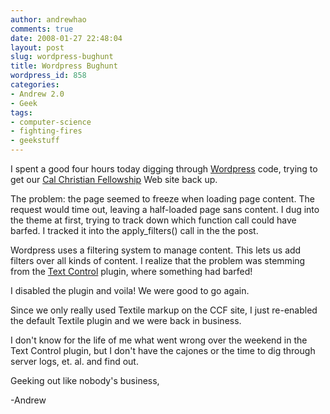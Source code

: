 ```yaml
---
author: andrewhao
comments: true
date: 2008-01-27 22:48:04
layout: post
slug: wordpress-bughunt
title: Wordpress Bughunt
wordpress_id: 858
categories:
- Andrew 2.0
- Geek
tags:
- computer-science
- fighting-fires
- geekstuff
---
```


I spent a good four hours today digging through [Wordpress](http://www.wordpress.org) code, trying to get our [Cal Christian Fellowship](http://www.ocf.berkeley.edu/~ccf) Web site back up.

The problem: the page seemed to freeze when loading page content. The request would time out, leaving a half-loaded page sans content. I dug into the theme at first, trying to track down which function call could have barfed. I tracked it into the apply_filters() call in the the post.

Wordpress uses a filtering system to manage content. This lets us add filters over all kinds of content. I realize that the problem was stemming from the [Text Control](http://dev.wp-plugins.org/wiki/TextControl) plugin, where something had barfed!

I disabled the plugin and voila! We were good to go again.

Since we only really used Textile markup on the CCF site, I just re-enabled the default Textile plugin and we were back in business.

I don't know for the life of me what went wrong over the weekend in the Text Control plugin, but I don't have the cajones or the time to dig through server logs, et. al. and find out.

Geeking out like nobody's business,

-Andrew
